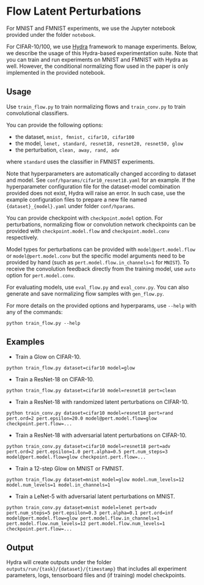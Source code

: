# Flow Latent Perturbations

For MNIST and FMNIST experiments, we use the Jupyter notebook provided under the folder `notebook`.

For CIFAR-10/100, we use [Hydra](https://hydra.cc/) framework to manage experiments.
Below, we describe the usage of this Hydra-based experimentation suite.
Note that you can train and run experiments on MNIST and FMNIST with Hydra as well.
However, the conditional normalizing flow used in the paper is only implemented in the provided notebook.

## Usage

Use `train_flow.py` to train normalizing flows and `train_conv.py` to train convolutional classifiers.

You can provide the following options:

* the dataset, `mnist, fmnist, cifar10, cifar100`
* the model, `lenet, standard, resnet18, resnet20, resnet50, glow`
* the perturbation, `clean, away, rand, adv`

where `standard` uses the classifier in FMNIST experiments. 

Note that hyperparameters are automatically changed according to dataset and model. See `conf/hparams/cifar10_resnet18.yaml` for an example. If the hyperparameter configuration file for the dataset-model combination provided does not exist, Hydra will raise an error. In such case, use the example configuration files to prepare a new file named `{dataset}_{model}.yaml` under folder `conf/hparams`.

You can provide checkpoint with `checkpoint.model` option. For perturbations, normalizing flow or convolution network checkpoints can be provided with `checkpoint.model.flow` and `checkpoint.model.conv` respectively. 

Model types for perturbations can be provided with `model@pert.model.flow` or `model@pert.model.conv` but the specific model arguments need to be provided by hand (such as `pert.model.flow.in_channels=1` for `MNIST`). To receive the convolution feedback directly from the training model, use `auto` option for `pert.model.conv`.

For evaluating models, use `eval_flow.py` and `eval_conv.py`. You can also generate and save normalizing flow samples with `gen_flow.py`.

For more details on the provided options and hyperparams, use `--help` with any of the commands:

```
python train_flow.py --help
```

## Examples

* Train a Glow on CIFAR-10.

```
python train_flow.py dataset=cifar10 model=glow
```

* Train a ResNet-18 on CIFAR-10.

```
python train_flow.py dataset=cifar10 model=resnet18 pert=clean
```

* Train a ResNet-18 with randomized latent perturbations on CIFAR-10.

```
python train_conv.py dataset=cifar10 model=resnet18 pert=rand pert.ord=2 pert.epsilon=20.0 model@pert.model.flow=glow checkpoint.pert.flow=...
```

* Train a ResNet-18 with adversarial latent perturbations on CIFAR-10.

```
python train_conv.py dataset=cifar10 model=resnet18 pert=adv pert.ord=2 pert.epsilon=1.0 pert.alpha=0.5 pert.num_steps=3 model@pert.model.flow=glow checkpoint.pert.flow=...
```

* Train a 12-step Glow on MNIST or FMNIST.

```
python train_flow.py dataset=mnist model=glow model.num_levels=12 model.num_levels=1 model.in_channels=1
```

* Train a LeNet-5 with adversarial latent perturbations on MNIST.

```
python train_conv.py dataset=mnist model=lenet pert=adv pert.num_steps=5 pert.epsilon=0.3 pert.alpha=0.1 pert.ord=inf model@pert.model.flow=glow pert.model.flow.in_channels=1 pert.model.flow.num_levels=12 pert.model.flow.num_levels=1 checkpoint.pert.flow=...
```

## Output

Hydra will create outputs under the folder `outputs/run/{task}/{dataset}/{timestamp}` that includes all experiment parameters, logs, tensorboard files and (if training) model checkpoints.